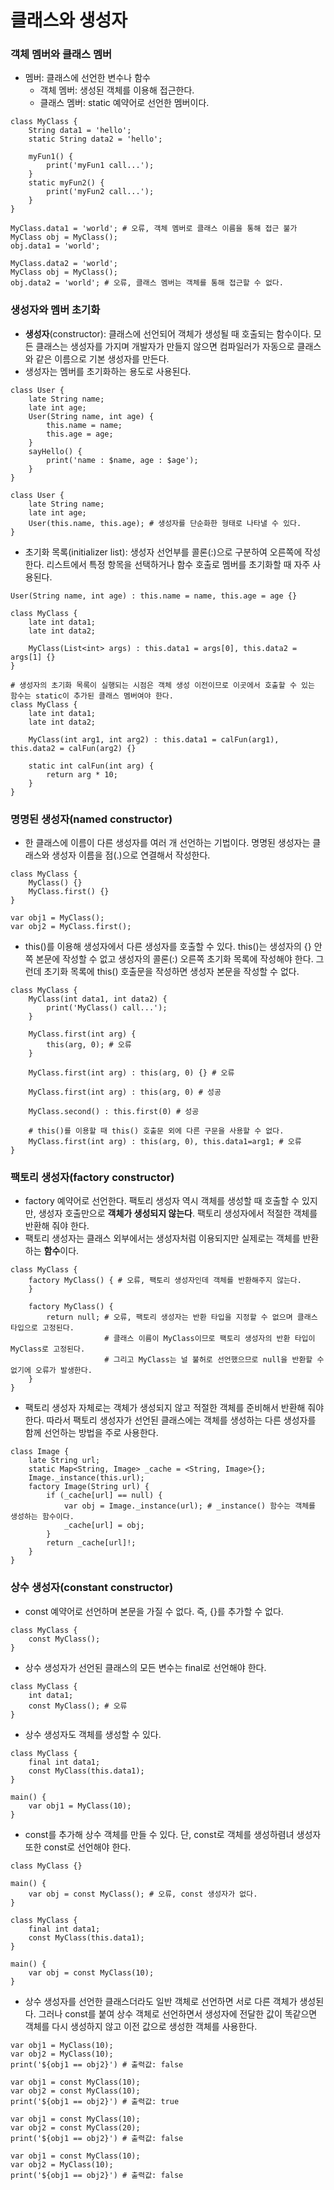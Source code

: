 # 클래스와 생성자
### 객체 멤버와 클래스 멤버
* 멤버: 클래스에 선언한 변수나 함수
    * 객체 멤버: 생성된 객체를 이용해 접근한다.
    * 클래스 멤버: static 예약어로 선언한 멤버이다.
```
class MyClass {
    String data1 = 'hello';
    static String data2 = 'hello';

    myFun1() {
        print('myFun1 call...');
    }
    static myFun2() {
        print('myFun2 call...');
    }
}

MyClass.data1 = 'world'; # 오류, 객체 멤버로 클래스 이름을 통해 접근 불가
MyClass obj = MyClass();
obj.data1 = 'world';

MyClass.data2 = 'world';
MyClass obj = MyClass();
obj.data2 = 'world'; # 오류, 클래스 멤버는 객체를 통해 접근할 수 없다.
```

### 생성자와 멤버 초기화
* **생성자**(constructor): 클래스에 선언되어 객체가 생성될 때 호출되는 함수이다. 모든 클래스는 생성자를 가지며 개발자가 만들지 않으면 컴파일러가 자동으로 클래스와 같은 이름으로 기본 생성자를 만든다.
* 생성자는 멤버를 초기화하는 용도로 사용된다.
```
class User {
    late String name;
    late int age;
    User(String name, int age) {
        this.name = name;
        this.age = age;
    }
    sayHello() {
        print('name : $name, age : $age');
    }
}
```
```
class User {
    late String name;
    late int age;
    User(this.name, this.age); # 생성자를 단순화한 형태로 나타낼 수 있다.
}
```
* 초기화 목록(initializer list): 생성자 선언부를 콜론(:)으로 구분하여 오른쪽에 작성한다. 리스트에서 특정 항목을 선택하거나 함수 호출로 멤버를 초기화할 때 자주 사용된다.
```
User(String name, int age) : this.name = name, this.age = age {}

class MyClass {
    late int data1;
    late int data2;
    
    MyClass(List<int> args) : this.data1 = args[0], this.data2 = args[1] {}
}
```
```
# 생성자의 초기화 목록이 실행되는 시점은 객체 생성 이전이므로 이곳에서 호출할 수 있는 함수는 static이 추가된 클래스 멤버여야 한다.
class MyClass {
    late int data1;
    late int data2;

    MyClass(int arg1, int arg2) : this.data1 = calFun(arg1), this.data2 = calFun(arg2) {}

    static int calFun(int arg) {
        return arg * 10;
    }
}
```
### **명명된 생성자**(named constructor)
* 한 클래스에 이름이 다른 생성자를 여러 개 선언하는 기법이다. 명명된 생성자는 클래스와 생성자 이름을 점(.)으로 연결해서 작성한다.
```
class MyClass {
    MyClass() {}
    MyClass.first() {}
}

var obj1 = MyClass();
var obj2 = MyClass.first();
```
* this()를 이용해 생성자에서 다른 생성자를 호출할 수 있다. this()는 생성자의 {} 안쪽 본문에 작성할 수 없고 생성자의 콜론(:) 오른쪽 초기화 목록에 작성해야 한다. 그런데 초기화 목록에 this() 호출문을 작성하면 생성자 본문을 작성할 수 없다.
```
class MyClass {
    MyClass(int data1, int data2) {
        print('MyClass() call...');
    }

    MyClass.first(int arg) {
        this(arg, 0); # 오류
    }

    MyClass.first(int arg) : this(arg, 0) {} # 오류

    MyClass.first(int arg) : this(arg, 0) # 성공

    MyClass.second() : this.first(0) # 성공

    # this()를 이용할 때 this() 호출문 외에 다른 구문을 사용할 수 없다.
    MyClass.first(int arg) : this(arg, 0), this.data1=arg1; # 오류
}
```

### 팩토리 생성자(factory constructor)
* factory 예약어로 선언한다. 팩토리 생성자 역시 객체를 생성할 때 호출할 수 있지만, 생성자 호출만으로 **객체가 생성되지 않는다**. 팩토리 생성자에서 적절한 객체를 반환해 줘야 한다.
* 팩토리 생성자는 클래스 외부에서는 생성자처럼 이용되지만 실제로는 객체를 반환하는 **함수**이다.
```
class MyClass {
    factory MyClass() { # 오류, 팩토리 생성자인데 객체를 반환해주지 않는다.
    }

    factory MyClass() {
        return null; # 오류, 팩토리 생성자는 반환 타입을 지정할 수 없으며 클래스 타입으로 고정된다.
                     # 클래스 이름이 MyClass이므로 팩토리 생성자의 반환 타입이 MyClass로 고정된다.
                     # 그리고 MyClass는 널 불허로 선언했으므로 null을 반환할 수 없기에 오류가 발생한다.
    }
}
```
* 팩토리 생성자 자체로는 객체가 생성되지 않고 적절한 객체를 준비해서 반환해 줘야 한다. 따라서 팩토리 생성자가 선언된 클래스에는 객체를 생성하는 다른 생성자를 함께 선언하는 방법을 주로 사용한다.
```
class Image {
    late String url;
    static Map<String, Image> _cache = <String, Image>{};
    Image._instance(this.url);
    factory Image(String url) {
        if (_cache[url] == null) {
            var obj = Image._instance(url); # _instance() 함수는 객체를 생성하는 함수이다.
            _cache[url] = obj;
        }
        return _cache[url]!;
    }
}
```

### 상수 생성자(constant constructor)
* const 예약어로 선언하며 본문을 가질 수 없다. 즉, {}를 추가할 수 없다.
```
class MyClass {
    const MyClass();
}
```
* 상수 생성자가 선언된 클래스의 모든 변수는 final로 선언해야 한다.
```
class MyClass {
    int data1;
    const MyClass(); # 오류
}
```
* 상수 생성자도 객체를 생성할 수 있다.
```
class MyClass {
    final int data1;
    const MyClass(this.data1);
}

main() {
    var obj1 = MyClass(10);
}
```
* const를 추가해 상수 객체를 만들 수 있다. 단, const로 객체를 생성하렴녀 생성자 또한 const로 선언해야 한다.
```
class MyClass {}

main() {
    var obj = const MyClass(); # 오류, const 생성자가 없다.
}
```
```
class MyClass {
    final int data1;
    const MyClass(this.data1);
}

main() {
    var obj = const MyClass(10);
}
```
* 상수 생성자를 선언한 클래스더라도 일반 객체로 선언하면 서로 다른 객체가 생성된다. 그러나 const를 붙여 상수 객체로 선언하면서 생성자에 전달한 값이 똑같으면 객체를 다시 생성하지 않고 이전 값으로 생성한 객체를 사용한다.
```
var obj1 = MyClass(10);
var obj2 = MyClass(10);
print('${obj1 == obj2}') # 출력값: false

var obj1 = const MyClass(10);
var obj2 = const MyClass(10);
print('${obj1 == obj2}') # 출력값: true

var obj1 = const MyClass(10);
var obj2 = const MyClass(20);
print('${obj1 == obj2}') # 출력값: false

var obj1 = const MyClass(10);
var obj2 = MyClass(10);
print('${obj1 == obj2}') # 출력값: false
```